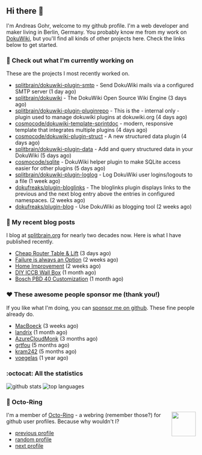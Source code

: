 ## Hi there :wave:

I'm Andreas Gohr, welcome to my github profile. I'm a web developer and maker living in Berlin, Germany. You probably know me from my work on [DokuWiki](https://github.com/splitbrain/dokuwiki), but you'll find all kinds of other projects here. Check the links below to get started.

### :hammer: Check out what I'm currently working on

These are the projects I most recently worked on.


- [splitbrain/dokuwiki-plugin-smtp](https://github.com/splitbrain/dokuwiki-plugin-smtp) - Send DokuWiki mails via a configured SMTP server (1 day ago)
- [splitbrain/dokuwiki](https://github.com/splitbrain/dokuwiki) - The DokuWiki Open Source Wiki Engine (3 days ago)
- [splitbrain/dokuwiki-plugin-pluginrepo](https://github.com/splitbrain/dokuwiki-plugin-pluginrepo) - This is the - internal only - plugin used to manage dokuwiki plugins at dokuwiki.org (4 days ago)
- [cosmocode/dokuwiki-template-sprintdoc](https://github.com/cosmocode/dokuwiki-template-sprintdoc) - modern, responsive template that integrates multiple plugins (4 days ago)
- [cosmocode/dokuwiki-plugin-struct](https://github.com/cosmocode/dokuwiki-plugin-struct) - A new structured data plugin (4 days ago)
- [splitbrain/dokuwiki-plugin-data](https://github.com/splitbrain/dokuwiki-plugin-data) - Add and query structured data in your DokuWiki (5 days ago)
- [cosmocode/sqlite](https://github.com/cosmocode/sqlite) - DokuWiki helper plugin to make SQLite access easier for other plugins (5 days ago)
- [splitbrain/dokuwiki-plugin-loglog](https://github.com/splitbrain/dokuwiki-plugin-loglog) - Log DokuWiki user logins/logouts to a file (1 week ago)
- [dokufreaks/plugin-bloglinks](https://github.com/dokufreaks/plugin-bloglinks) - The bloglinks plugin displays links to the previous and the next blog entry above the entries in configured namespaces. (2 weeks ago)
- [dokufreaks/plugin-blog](https://github.com/dokufreaks/plugin-blog) - Use DokuWiki as blogging tool (2 weeks ago)

### :scroll: My recent blog posts

I blog at [splitbrain.org](https://www.splitbrain.org) for nearly two decades now. Here is what I have published recently.


- [Cheap Router Table &amp; Lift](https://www.splitbrain.org/blog/2020-11/17-cheap_router_table_lift) (3 days ago)
- [Failure is always an Option](https://www.splitbrain.org/blog/2020-11/07-failure_is_always_an_option) (2 weeks ago)
- [Home Improvement](https://www.splitbrain.org/blog/2020-11/06-home_improvement) (2 weeks ago)
- [DIY ICCB Wall Box](https://www.splitbrain.org/blog/2020-10/24-diy_iccb_wall_box) (1 month ago)
- [Bosch PBD 40 Customization](https://www.splitbrain.org/blog/2020-10/22-pbd_40_customization) (1 month ago)

### :hearts:️ These awesome people sponsor me (thank you!)

If you like what I'm doing, you can [sponsor me on github](https://github.com/sponsors/splitbrain). These fine people already do.


- [MacBoeck](https://github.com/MacBoeck) (3 weeks ago)
- [landrix](https://github.com/landrix) (1 month ago)
- [AzureCloudMonk](https://github.com/AzureCloudMonk) (3 months ago)
- [grtfou](https://github.com/grtfou) (5 months ago)
- [kram242](https://github.com/kram242) (5 months ago)
- [voegelas](https://github.com/voegelas) (1 year ago)

### :octocat: All the statistics

 ![github stats](https://github-readme-stats.vercel.app/api?username=splitbrain&show_icons=true&hide_title=true)
![top languages](https://github-readme-stats.vercel.app/api/top-langs/?username=splitbrain&layout=compact)


### :octopus: Octo-Ring

<img width="64" height="65" src="https://octo-ring.com/static/img/octo.png" align="right" alt="">

I'm a member of [Octo-Ring](https://octo-ring.com/) - a webring (remember those?) for github user profiles. Because why wouldn't I? 

* [previous profile](https://octo-ring.com/p/splitbrain/prev)
* [random profile](https://octo-ring.com/p/splitbrain/random)
* [next profile](https://octo-ring.com/p/splitbrain/next)

